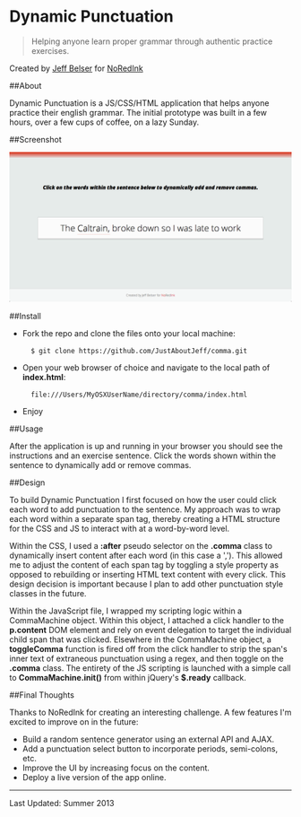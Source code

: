 # Dynamic Punctuation
> Helping anyone learn proper grammar through authentic practice exercises.

Created by [Jeff Belser](http://www.twitter.com/JustAboutJeff) for [NoRedInk](https://noredink.com/)

##About

Dynamic Punctuation is a JS/CSS/HTML application that helps anyone practice their english grammar. The initial prototype was built in a few hours, over a few cups of coffee, on a lazy Sunday.

##Screenshot

![Dynamic Punctuation](/screen_shot.png)

##Install

- Fork the repo and clone the files onto your local machine:

		$ git clone https://github.com/JustAboutJeff/comma.git
    	
- Open your web browser of choice and navigate to the local path of **index.html**:

		file:///Users/MyOSXUserName/directory/comma/index.html
		
- Enjoy

##Usage

After the application is up and running in your browser you should see the instructions and an exercise sentence. Click the words shown within the sentence to dynamically add or remove commas.

##Design

To build Dynamic Punctuation I first focused on how the user could click each word to add punctuation to the sentence. My approach was to wrap each word within a separate span tag, thereby creating a HTML structure for the CSS and JS to interact with at a word-by-word level.

Within the CSS, I used a **:after** pseudo selector on the **.comma** class to dynamically insert content after each word (in this case a ','). This allowed me to adjust the content of each span tag by toggling a style property as opposed to rebuilding or inserting HTML text content with every click. This design decision is important because I plan to add other punctuation style classes in the future.

Within the JavaScript file, I wrapped my scripting logic within a CommaMachine object. Within this object, I attached a click handler to the **p.content** DOM element and rely on event delegation to target the individual child span that was clicked. Elsewhere in the CommaMachine object, a **toggleComma** function is fired off from the click handler to strip the span's inner text of extraneous punctuation using a regex, and then toggle on the **.comma** class. The entirety of the JS scripting is launched with a simple call to **CommaMachine.init()** from within jQuery's **$.ready** callback.

##Final Thoughts

Thanks to NoRedInk for creating an interesting challenge. A few features I'm excited to improve on in the future:

- Build a random sentence generator using an external API and AJAX.
- Add a punctuation select button to incorporate periods, semi-colons, etc.
- Improve the UI by increasing focus on the content.
- Deploy a live version of the app online.

---

Last Updated: Summer 2013






